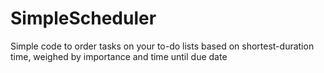 # SimpleScheduler
Simple code to order tasks on your to-do lists based on shortest-duration time, weighed by importance and time until due date
